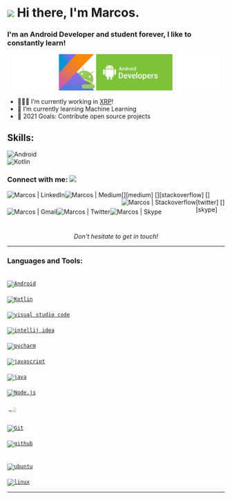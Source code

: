 # <img src="https://github.com/blackcater/blackcater/raw/master/images/Hi.gif" height="32" /> Hi there, I'm Marcos. 

### I'm an Android Developer and student forever, I like to constantly learn!

![](./img/banner.jpg)

- 👨🏾‍💻 I’m currently working in [XRP](https://www.xrp.net)!
- 🤖 I’m currently learning Machine Learning
- 🎯 2021 Goals: Contribute open source projects


## Skills:

![Android](https://img.shields.io/badge/Android-3DDC84?style=for-the-badge&logo=android&logoColor=white&labelColor=101010)</br>
![Kotlin](https://img.shields.io/badge/Kotlin-0095D5?style=for-the-badge&logo=kotlin&logoColor=white&labelColor=101010)</br>


### Connect with me: <img src="https://media.giphy.com/media/LnQjpWaON8nhr21vNW/giphy.gif" height="32">


[<img align="left" alt="Marcos | LinkedIn" height="22px" src="https://cdn.jsdelivr.net/npm/simple-icons@v3/icons/linkedin.svg" />][linkedin]
[<img align="left" alt="Marcos | Medium" height="22px" src="https://cdn.jsdelivr.net/npm/simple-icons@v3/icons/medium.svg" />][medium]
[<img align="left" alt="Marcos | Stackoverflow" height="22px" src="https://cdn.jsdelivr.net/npm/simple-icons@v3/icons/stackoverflow.svg" />][stackoverflow]
[<img align="left" alt="Marcos | Gmail" height="22px" src="https://cdn.jsdelivr.net/npm/simple-icons@v3/icons/gmail.svg" />][gmail]
[<img align="left" alt="Marcos | Twitter" height="22px" src="https://cdn.jsdelivr.net/npm/simple-icons@v3/icons/twitter.svg" />][twitter]
[<img align="left" alt="Marcos | Skype" height="22px" src="https://cdn.jsdelivr.net/npm/simple-icons@v3/icons/skype.svg" />][skype]


<br />

<p align=center>
<em>Don't hesitate to get in touch!</em>
</p>

---

### Languages and Tools:

[<code>
<img alt="Android" width="26px" src="https://img.icons8.com/color/48/000000/android-os.png" />
</code>](https://www.android.com/)
[<code>
<img alt="Kotlin" width="26px" src="https://img.icons8.com/color/48/000000/kotlin.png" />
</code>](https://kotlinlang.org/)
[<code>
<img alt="visual studio code" width="26px" src="https://img.icons8.com/fluent/240/000000/visual-studio-code-2019.png" />
</code>](https://code.visualstudio.com/)
[<code>
<img alt="intellij idea" width="26px" src="https://img.icons8.com/color/240/000000/intellij-idea.png" />
</code>](https://www.jetbrains.com/idea/)
[<code>
<img alt="pycharm" width="26px" src="https://img.icons8.com/color/240/000000/pycharm.png" />
</code>](https://www.jetbrains.com/pycharm/)
[<code>
<img alt="javascript" width="26px" src="https://img.icons8.com/color/240/000000/javascript.png" />
</code>](https://developer.mozilla.org/en-US/docs/Web/JavaScript)
[<code>
<img alt="java" width="26px" src="https://img.icons8.com/color/240/000000/java-coffee-cup-logo.png">
</code>](https://docs.oracle.com/en/java/)
[<code>
<img alt="Node.js" width="26px" src="https://img.icons8.com/color/240/000000/nodejs.png">
</code>](https://nodejs.org/en/)
[<code>
<img alt="MySQL" width="26px" src="https://raw.githubusercontent.com/github/explore/80688e429a7d4ef2fca1e82350fe8e3517d3494d/topics/mysql/mysql.png">
</code>](https://dev.mysql.com/)
[<code>
<img alt="Git" width="26px" src="https://img.icons8.com/color/240/000000/git.png">
</code>](https://git-scm.com/)
[<code>
<img alt="github" width="26px" src="https://img.icons8.com/ios-glyphs/240/000000/github.png">
</code>](https://github.com/)
<br />
[<code>
<img alt="ubuntu" width="26px" src="https://img.icons8.com/color/96/000000/ubuntu--v1.png">
</code>](https://ubuntu.com/)
[<code>
<img alt="linux" width="26px" src="https://img.icons8.com/color/96/000000/linux.png">
</code>](https://www.kernel.org/)

---

[linkedin]: https://www.linkedin.com/in/marcos-salto/
[gmail]: mailto:marcosasalto@gmail.com
[github]: https://github.com/marcossalto
